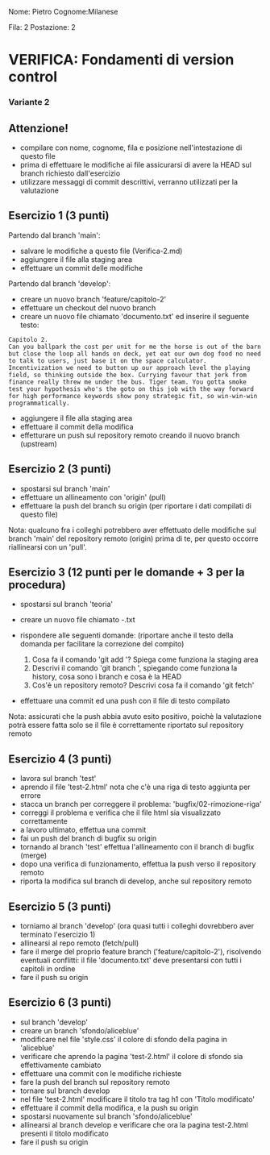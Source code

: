Nome: Pietro
Cognome:Milanese

Fila: 2 
Postazione: 2


# VERIFICA: Fondamenti di version control
### Variante 2

## Attenzione!
- compilare con nome, cognome, fila e posizione nell'intestazione di questo file
- prima di effettuare le modifiche ai file assicurarsi di avere la HEAD sul branch richiesto dall'esercizio
- utilizzare messaggi di commit descrittivi, verranno utilizzati per la valutazione



## Esercizio 1 (3 punti)
Partendo dal branch 'main':
- salvare le modifiche a questo file (Verifica-2.md)
- aggiungere il file alla staging area
- effettuare un commit delle modifiche

Partendo dal branch 'develop':
- creare un nuovo branch 'feature/capitolo-2'
- effettuare un checkout del nuovo branch
- creare un nuovo file chiamato 'documento.txt' ed inserire il seguente testo:

```
Capitolo 2.
Can you ballpark the cost per unit for me the horse is out of the barn but close the loop all hands on deck, yet eat our own dog food no need to talk to users, just base it on the space calculator. Incentivization we need to button up our approach level the playing field, so thinking outside the box. Currying favour that jerk from finance really threw me under the bus. Tiger team. You gotta smoke test your hypothesis who's the goto on this job with the way forward for high performance keywords show pony strategic fit, so win-win-win programmatically. 
```

- aggiungere il file alla staging area
- effettuare il commit della modifica
- effetturare un push sul repository remoto creando il nuovo branch (upstream)

## Esercizio 2 (3 punti)
- spostarsi sul branch 'main'
- effettuare un allineamento con 'origin' (pull)
- effettuare la push del branch su origin (per riportare i dati compilati di questo file)

Nota: qualcuno fra i colleghi potrebbero aver effettuato delle modifiche sul branch 'main' del repository remoto (origin) prima di te, per questo occorre riallinearsi con un 'pull'.

## Esercizio 3 (12 punti per le domande + 3 per la procedura)
- spostarsi sul branch 'teoria'
- creare un nuovo file chiamato <nome>-<cognome>.txt
- rispondere alle seguenti domande: (riportare anche il testo della domanda per facilitare la correzione del compito)

    1. Cosa fa il comando 'git add <file>'? Spiega come funziona la staging area
    2. Descrivi il comando 'git branch <nuovo branch>', spiegando come funziona la history, cosa sono i branch e cosa è la HEAD
    3. Cos'è un repository remoto? Descrivi cosa fa il comando 'git fetch'

- effettuare una commit ed una push con il file di testo compilato

Nota: assicurati che la push abbia avuto esito positivo, poichè la valutazione potrà essere fatta solo se il file è correttamente riportato sul repository remoto

## Esercizio 4 (3 punti)
- lavora sul branch 'test'
- aprendo il file 'test-2.html' nota che c'è una riga di testo aggiunta per errore
- stacca un branch per correggere il problema: 'bugfix/02-rimozione-riga'
- correggi il problema e verifica che il file html sia visualizzato correttamente
- a lavoro ultimato, effettua una commit
- fai un push del branch di bugfix su origin
- tornando al branch 'test' effettua l'allineamento con il branch di bugfix (merge)
- dopo una verifica di funzionamento, effettua la push verso il repository remoto
- riporta la modifica sul branch di develop, anche sul repository remoto

## Esercizio 5 (3 punti)
- torniamo al branch 'develop' (ora quasi tutti i colleghi dovrebbero aver terminato l'esercizio 1)
- allinearsi al repo remoto (fetch/pull)
- fare il merge del proprio feature branch ('feature/capitolo-2'), risolvendo eventuali conflitti: il file 'documento.txt' deve presentarsi con tutti i capitoli in ordine
- fare il push su origin

## Esercizio 6 (3 punti)
- sul branch 'develop'
- creare un branch 'sfondo/aliceblue'
- modificare nel file 'style.css' il colore di sfondo della pagina in 'aliceblue'
- verificare che aprendo la pagina 'test-2.html' il colore di sfondo sia effettivamente cambiato
- effettuare una commit con le modifiche richieste
- fare la push del branch sul repository remoto
- tornare sul branch develop
- nel file 'test-2.html' modificare il titolo tra tag h1 con 'Titolo modificato'
- effettuare il commit della modifica, e la push su origin
- spostarsi nuovamente sul branch 'sfondo/aliceblue'
- allinearsi al branch develop e verificare che ora la pagina test-2.html presenti il titolo modificato
- fare il push su origin

